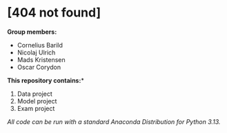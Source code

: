 # [404 not found]

**Group members:**
- Cornelius Barild 
- Nicolaj Ulrich
- Mads Kristensen
- Oscar Corydon

**This repository contains:***

1. Data project
1. Model project
1. Exam project

*All code can be run with a standard Anaconda Distribution for Python 3.13.*
